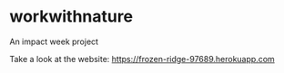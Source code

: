 # workwithnature
An impact week project

Take a look at the website:
https://frozen-ridge-97689.herokuapp.com
